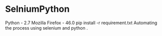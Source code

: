 

# SelniumPython


Python - 2.7
Mozilla Firefox - 46.0
pip install -r requirement.txt
Automating the process using selenium and python .

